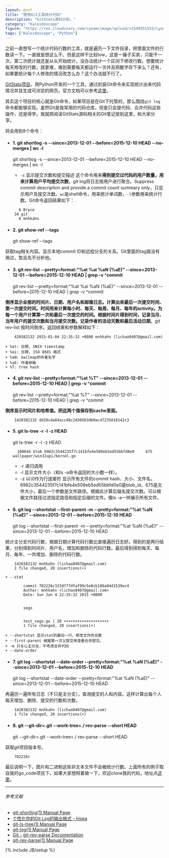 ```yaml
---
layout: post
title: "使用Git工具统计代码"
description: "GitStats源码分析。"
category: "Kaleidoscope"
figure: "https://res.cloudinary.com/cyeam/image/upload/v1540351553/cyeam/git.png"
tags: ["Kaleidoscope", "Python"]
---
```

 
之前一直想写一个统计代码行数的工具，就是遍历一下文件目录，把里面文件的行数读一下。一直就是想这么干。但是这样干比较low，这是一锤子买卖，只能干一次，第二次统计就还是从头开始统计，没办法统计一个区间下修改行数。想要统计每天修改的行数，就更难，难到需要每天都运行一次并且把数字存下来么？还有，如果要统计每个人修改的情况改怎么办？这个办法就不行了。

[GitStats项目](https://github.com/hoxu/gitstats)，用Python开发的一个工具，通过封装Git命令来实现统计出来代码情况并且生成可浏览的网页。官方文档可以参考[这里](https://github.com/hoxu/gitstats/blob/master/doc/gitstats.pod)。

其实这个项目的核心就是Git命令，如果项目是在Git下托管的，那么围绕`git log`命令都能够实现。虽然Git是我常用的代码仓库，但是只会提代码、合并代码这些操作，还是得学。我就把阅读GitStats源码相关的Git笔记放到这里，和大家分享。

将会用到8个命令：

+ #### 1. git shortlog -s --since=2013-12-01 --before=2015-12-10 HEAD --no-merges | wc -l

	git shortlog -s --since=2013-12-01 --before=2015-12-10 HEAD --no-merges | wc -l

	+ `-s` 显示提交次数和提交描述
这个命令用来**得到提交过代码的用户数量，用来计算用户平均提交次数**。git log将日志按用户进行聚合。Suppress commit description and provide a commit count summary only，只显示用户及提交次数。`wc`是shell命令，用来统计单词数，`-l`参数用来统计行数。Git命令返回结果如下：

```
	  6 Bryce
	34 git
	  6 mnhkahn
```

+ #### 2. git show-ref --tags

	git show-ref --tags

获取tag相关内容。显示本地commit ID和远程分支的关系。Git里面的tag我没有用过，暂且先不分析他。

+ #### 3. git rev-list --pretty=format:"%at %ai %aN (%aE)" --since=2013-12-01 --before=2015-12-10 HEAD | grep -v ^commit

	git rev-list --pretty=format:"%at %ai %aN (%aE)" --since=2013-12-01 --before=2015-12-10 HEAD | grep -v ^commit

**倒序显示全部的时间片、日期、用户名和邮箱日志。计算出来最后一次提交时间、第一次提交时间。时间用来计算每小时、每天、每周、每月、每年的activity。为每一个用户计算第一次和最后一次提交的时间。根据时间片得到时间，记录当月、当年用户的提交次数和当月提交次数。记录作者的活动天数和最后活动日期**。git rev-list 按时间倒序。返回结果和参数解释如下：

		420382132 2015-01-04 22:35:32 +0800 mnhkahn (lichao0407@gmail.com)

	+ %at: 日期, UNIX timestamp
	+ %ai: 日期, ISO 8601 格式
	+ %aN: mailmap的作者名字
	+ %aE: 作者邮箱
	+ %T: tree hash

+ #### 4. git rev-list --pretty=format:"%at %T" --since=2013-12-01 --before=2015-12-10 HEAD | grep -v ^commit

	git rev-list --pretty=format:"%at %T" --since=2013-12-01 --before=2015-12-10 HEAD | grep -v ^commit

**倒序显示时间片和哈希值。把这两个值保存到cache里面。**

		1420382132 dd29c4a84acc48c2d30583db0ac47235818142c3

+ #### 5. git ls-tree -r -l -z HEAD

	git ls-tree -r -l -z HEAD

		100644 blob 6982c3544235f7c141bfe4e509eb5ed55bbfd0e0     675 wallpaper/win32api/kernel.go

	+ -r 递归调用
	+ -l 显示文件大小（和ls -a命令返回的大小数一样）。
	+ -z 以\0作为行连接符
显示所有文件的commit hash、大小、文件名。6982c3544235f7c141bfe4e509eb5ed55bbfd0e0是blob_id，675是文件大小，最后一个参数是文件路径。根据此计算后缀名提交次数。可以根据文件路径过滤指定路径和指定后缀的文件。像ls -a一样展示所有文件。

+ #### 6. git log --shortstat --first-parent -m --pretty=format:"%at %aN (%aE)" --since=2013-12-01 --before=2015-12-10 HEAD

	git log --shortstat --first-parent -m --pretty=format:"%at %aN (%aE)" --since=2013-12-01 --before=2015-12-10 HEAD

统计主分支代码行数，根据日期计算代码行数比直接遍历日志好。得到的是两行结果，分别得到时间片、用户名，增加和删除的代码行数。最后得到得到每天、每月、每年、一共增加、删除的代码行数。

		1420382132 mnhkahn (lichao0407@gmail.com)
		1 file changed, 20 insertions(+)﻿

	+ --stat

			commit 782226c323df77dfaf99c5e8cb188a04d1539ec4
			Author: mnhkahn <lichao0407@gmail.com>
			Date: Sun Jan 4 22:35:32 2015 +0800
 			
			
			sego
			
			
			test_sego.go | 20 ++++++++++++++++++++
			1 file changed, 20 insertions(+)

	+ --shortstat 显示stat的最后一行，修改文件的总数
	+ --first-parent 根据第一次父提交来查看合并提交。
	+ -m 只关心主分支，不考虑合并代码
	+ --date-order
 
+ #### 7. git log --shortstat --date-order --pretty=format:"%at %aN (%aE)" --since=2013-12-01 --before=2015-12-10 HEAD

	git log --shortstat --date-order --pretty=format:"%at %aN (%aE)" --since=2013-12-01 --before=2015-12-10 HEAD

再遍历一遍所有日志（不只是主分支），查询提交的人和内容。这样计算出每个人每天增加、删除、提交的行数和次数。

		1420382132 mnhkahn (lichao0407@gmail.com)
		1 file changed, 20 insertions(+)

+ #### 8. git --git-dir=.git --work-tree=./ rev-parse --short HEAD

	git --git-dir=.git --work-tree=./ rev-parse --short HEAD

获取git项目版本号。

		782226c

最后说明一下，图片和二进制这些非文本文件不会被统计行数。上面所有的例子取自我的go_code项目下，如果大家想照着做一下，欢迎clone我的代码，地址点[这里](https://github.com/mnhkahn/go_code)。

---

###### *参考文献*
+ [git-shortlog(1) Manual Page](https://www.kernel.org/pub/software/scm/git/docs/git-shortlog.html)
+ [个性化你的Git Log的输出格式 - hisea](https://ruby-china.org/topics/939)
+ [git-ls-tree(1) Manual Page](https://www.kernel.org/pub/software/scm/git/docs/git-ls-tree.html)
+ [git-log(1) Manual Page](https://www.kernel.org/pub/software/scm/git/docs/git-log.html)
+ [Git - git-rev-parse Documentation](http://git-scm.com/docs/git-rev-parse)
+ [git-rev-parse(1) Manual Page](https://www.kernel.org/pub/software/scm/git/docs/git-rev-parse.html)

 
{% include JB/setup %}
